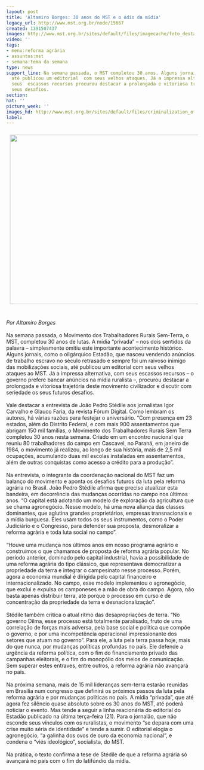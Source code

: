 ```yaml
---
layout: post
title: 'Altamiro Borges: 30 anos do MST e o ódio da mídia'
legacy_url: http://www.mst.org.br/node/15667
created: 1391507437
images: http://www.mst.org.br/sites/default/files/imagecache/foto_destaque/criminalization_of_the_mst_1_by_latuff2!.jpg
video: ''
tags:
- menu:reforma agrária
- assuntos:mst
- semana:tema da semana
type: news
support_line: Na semana passada, o MST completou 30 anos. Alguns jornais, como o Estadão,
  até publicou um editorial  com seus velhos ataques. Já a impressa alternativa, com
  seus  escassos recursos procurou destacar a prolongada e vitoriosa trajetória e
  seus desafios.
section: 
hat: ''
picture_week: ''
images_hd: http://www.mst.org.br/sites/default/files/criminalization_of_the_mst_1_by_latuff2!.jpg
label: 
---
```

<p><img style="margin: 10px;" src="http://www.mst.org.br/sites/default/files/criminalization_of_the_mst_1_by_latuff2_0.jpg" alt="" height="453" width="600"></p><p><br><em>Por Altamiro Borges<br></em><br>Na semana passada, o Movimento dos Trabalhadores Rurais Sem-Terra, o MST, completou 30 anos de lutas. A mídia “privada” – nos dois sentidos da palavra – simplesmente omitiu este importante acontecimento histórico. Alguns jornais, como o oligárquico Estadão, que nasceu vendendo anúncios de trabalho escravo no século retrasado e sempre foi um raivoso inimigo das mobilizações sociais, até publicou um editorial com seus velhos ataques ao MST. Já a impressa alternativa, com seus escassos recursos – o governo prefere bancar anúncios na mídia ruralista –, procurou destacar a prolongada e vitoriosa trajetória deste movimento civilizador e discutir com seriedade os seus futuros desafios.&nbsp; <br><br>Vale destacar a entrevista de João Pedro Stédile aos jornalistas Igor Carvalho e Glauco Faria, da revista Fórum Digital. Como lembram os autores, há várias razões para festejar o aniversário. “Com presença em 23 estados, além do Distrito Federal, e com mais 900 assentamentos que abrigam 150 mil famílias, o Movimento dos Trabalhadores Rurais Sem Terra completou 30 anos nesta semana. Criado em um encontro nacional que reuniu 80 trabalhadores do campo em Cascavel, no Paraná, em janeiro de 1984, o movimento já realizou, ao longo de sua história, mais de 2,5 mil ocupações, acumulando duas mil escolas instaladas em assentamentos, além de outras conquistas como acesso a crédito para a produção”.<br><br>Na entrevista, o integrante da coordenação nacional do MST faz um balanço do movimento e aponta os desafios futuros da luta pela reforma agrária no Brasil. João Pedro Stédile afirma que preciso atualizar esta bandeira, em decorrência das mudanças ocorridas no campo nos últimos anos. “O capital está adotando um modelo de exploração da agricultura que se chama agronegócio. Nesse modelo, há uma nova aliança das classes dominantes, que aglutina grandes proprietários, empresas transnacionais e a mídia burguesa. Eles usam todos os seus instrumentos, como o Poder Judiciário e o Congresso, para defender sua proposta, desmoralizar a reforma agrária e toda luta social no campo”.<br><br>“Houve uma mudança nos últimos anos em nosso programa agrário e construímos o que chamamos de proposta de reforma agrária popular. No período anterior, dominado pelo capital industrial, havia a possibilidade de uma reforma agrária do tipo clássico, que representava democratizar a propriedade da terra e integrar o campesinato nesse processo. Porém, agora a economia mundial é dirigida pelo capital financeiro e internacionalizado. No campo, esse modelo implementou o agronegócio, que exclui e expulsa os camponeses e a mão de obra do campo. Agora, não basta apenas distribuir terra, até porque o processo em curso é de concentração da propriedade da terra e desnacionalização”.<br><br>Stédile também critica o atual ritmo das desapropriações de terra. “No governo Dilma, esse processo está totalmente paralisado, fruto de uma correlação de forças mais adversa, pela base social e política que compõe o governo, e por uma incompetência operacional impressionante dos setores que atuam no governo”. Para ele, a luta pela terra passa hoje, mais do que nunca, por mudanças políticas profundas no país. Ele defende a urgência da reforma política, com o fim do financiamento privado das campanhas eleitorais, e o fim do monopólio dos meios de comunicação. Sem superar estes entraves, entre outros, a reforma agrária não avançará no país.<br><br>Na próxima semana, mais de 15 mil lideranças sem-terra estarão reunidas em Brasília num congresso que definirá os próximos passos da luta pela reforma agrária e por mudanças políticas no país. A mídia “privada”, que até agora fez silêncio quase absoluto sobre os 30 anos do MST, até poderá noticiar o evento. Mas tende a seguir a linha reacionária do editorial do Estadão publicado na última terça-feira (21). Para o jornalão, que não esconde seus vínculos com os ruralistas, o movimento “se depara com uma crise muito séria de identidade” e tende a sumir. O editorial elogia o agronegócio, “a galinha dos ovos de ouro da economia nacional”, e condena o “viés ideológico”, socialista, do MST.<br><br>Na prática, o texto confirma a tese de Stédile de que a reforma agrária só avançará no país com o fim do latifúndio da mídia.</p>
